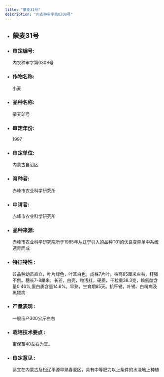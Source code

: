 ```yaml
---
title: "蒙麦31号"
description: "内农种审字第0308号"
---
```

* ## 蒙麦31号
* ###  审定编号:  
   内农种审字第0308号

*  ### 作物名称:  
   小麦

*   ###  品种名称: 
    蒙麦31号

*   ### 审定年份: 
    1997

*   ### 审定单位:  
    内蒙古自治区

*   ### 育种者:  
    赤峰市农业科学研究所

*   ### 申请者:  
    赤峰市农业科学研究所

*   ### 品种来源:  
    赤峰市农业科学研究院所于1985年从辽宁引入的品种T01的优良变异单中系统选育而成


*   ### 特征特性 : 
    该品种幼苗直立，叶片绿色，叶耳白色，成株7片叶。株高85厘米左右，秆强不倒。穗长7-8厘米，长芒，白壳，粒浅红，硬质，千粒重38.3克，赖氨酸含量0.46%,蛋白质含量14.6%。早熟，生育期85天。抗秆锈，叶锈、白粉病及黑颖病


*   ### 产量表现 : 
    一般亩产300公斤左右


*   ### 栽培技术要点 : 
    亩保苗40左右为宜。

*   ### 审定意见 : 
    适宜在内蒙古及松辽平源早熟春麦区，具有中等肥力以上条件的水浇地上种植

